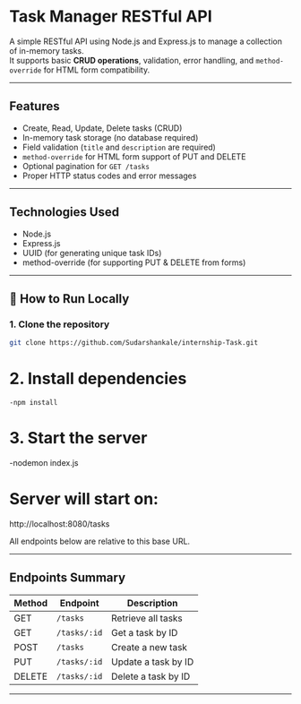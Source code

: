 # Task Manager RESTful API

A simple RESTful API using Node.js and Express.js to manage a collection of in-memory tasks.  
It supports basic **CRUD operations**, validation, error handling, and `method-override` for HTML form compatibility.

---

##  Features

- Create, Read, Update, Delete tasks (CRUD)
- In-memory task storage (no database required)
- Field validation (`title` and `description` are required)
- `method-override` for HTML form support of PUT and DELETE
- Optional pagination for `GET /tasks`
- Proper HTTP status codes and error messages

---

##  Technologies Used

- Node.js
- Express.js
- UUID (for generating unique task IDs)
- method-override (for supporting PUT & DELETE from forms)

---

## 🚀 How to Run Locally

### 1. Clone the repository

```bash
git clone https://github.com/Sudarshankale/internship-Task.git
```

# 2. Install dependencies

```
-npm install
```

# 3. Start the server

-nodemon index.js

# Server will start on:

http://localhost:8080/tasks


All endpoints below are relative to this base URL.

---

##  Endpoints Summary

| Method | Endpoint        | Description                    |
|--------|------------------|--------------------------------|
| GET    | `/tasks`         | Retrieve all tasks             |
| GET    | `/tasks/:id`     | Get a task by ID               |
| POST   | `/tasks`         | Create a new task              |
| PUT    | `/tasks/:id`     | Update a task by ID            |
| DELETE | `/tasks/:id`     | Delete a task by ID            |

---